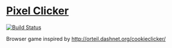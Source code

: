 [Pixel Clicker](http://loginwashere.pp.ua/pixel-clicker)
=============

[![Build Status](https://travis-ci.org/loginwashere/pixel-clicker.png?branch=master)](https://travis-ci.org/loginwashere/pixel-clicker)

Browser game inspired by http://orteil.dashnet.org/cookieclicker/